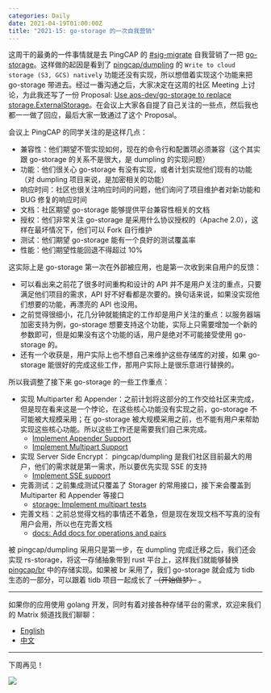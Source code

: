 ```yaml
---
categories: Daily
date: 2021-04-19T01:00:00Z
title: "2021-15: go-storage 的一次自我营销"
---
```


这周干的最勇的一件事情就是去 PingCAP 的 [#sig-migrate](https://slack.tidb.io/invite?team=tidb-community&channel=sig-migrate&ref=github_sig) 自我营销了一把 [go-storage](https://github.com/aos-dev/go-storage)。这样做的起因是看到了 [pingcap/dumpling](https://github.com/pingcap/dumpling) 的 `Write to cloud storage (S3, GCS) natively` 功能还没有实现，所以想借着实现这个功能来把 go-storage 带进去。经过一番沟通之后，大家决定在这周的社区 Meeting 上讨论，为此我还写了一份 Proposal: [Use aos-dev/go-storage to replace storage.ExternalStorage](https://hackmd.io/@xuanwo/B1-JmNN8O)。在会议上大家各自提了自己关注的一些点，然后我也都一一做了回应，最后大家一致通过了这个 Proposal。

会议上 PingCAP 的同学关注的是这样几点：

- 兼容性：他们期望不管实现如何，现在的命令行和配置项必须兼容（这个其实跟 go-storage 的关系不是很大，是 dumpling 的实现问题）
- 功能：他们很关心 go-storage 有没有实现，或者计划实现他们现有的功能（对 dumpling 项目来说，是加密相关的功能）
- 响应时间：社区也很关注响应时间的问题，他们询问了项目维护者对新功能和 BUG 修复的响应时间
- 文档：社区期望 go-storage 能够提供平台兼容性相关的文档
- 授权：他们非常关注 go-storage 是采用什么协议授权的（Apache 2.0），这样在最坏情况下，他们可以 Fork 自行维护
- 测试：他们期望 go-storage 能有一个良好的测试覆盖率
- 性能：他们期望性能回退不得超过 10%

这实际上是 go-storage 第一次在外部被应用，也是第一次收到来自用户的反馈：

- 可以看出来之前花了很多时间重构和设计的 API 并不是用户关注的重点，只要满足他们项目的需求，API 好不好看都是次要的。换句话来说，如果没实现他们想要的功能，再漂亮的 API 也没用。
- 之前觉得很细小，花几分钟就能搞定的工作却是用户关注的重点：以服务器端加密支持为例，go-storage 想要支持这个功能，实际上只需要增加一个新的参数即可，但是如果没有这个功能的话，用户是绝对不可能接受使用 go-storage 的。
- 还有一个收获是，用户实际上也不想自己来维护这些存储库的对接，如果 go-storage 能很好的完成这些工作，那用户实际上是很乐意进行替换的。

所以我调整了接下来 go-storage 的一些工作重点：

- 实现 Multiparter 和 Appender：之前计划将这部分的工作交给社区来完成，但是现在看来这是一个悖论，在这些核心功能没有实现之前，go-storage 不可能被大规模采用；在 go-storage 被大规模采用之前，也不能有用户来帮助实现这些核心功能。所以这些工作还是需要我们自己来完成。
  - [Implement Appender Support](https://github.com/aos-dev/go-storage/issues/529)
  - [Implement Multipart Support](https://github.com/aos-dev/go-storage/issues/522)
- 实现 Server Side Encrypt： pingcap/dumpling 是我们社区目前最大的用户，他们的需求就是第一需求，所以要优先实现 SSE 的支持
  - [Implement SSE support](https://github.com/aos-dev/go-storage/issues/523)
- 完善测试：之前集成测试只覆盖了 Storager 的常用接口，接下来会覆盖到 Multiparter 和 Appender 等接口
  - [storage: Implement multipart tests](https://github.com/aos-dev/go-integration-test/pull/12)
- 完善文档：之前总觉得文档的事情还不着急，但是现在发现文档不写真的没有用户会用，所以也在完善文档
  - [docs: Add docs for operations and pairs](https://github.com/aos-dev/site/pull/27)

被 pingcap/dumpling 采用只是第一步，在 dumpling 完成迁移之后，我们还会实现 rs-storage，将这一存储抽象带到 rust 平台上，这样我们就能够替换 [pingcap/br](https://github.com/pingcap/br/) 中的存储实现。如果被 br 采用了，我们 go-storage 就会成为 tidb 生态的一部分，可以跟着 tidb 项目一起成长了 ~~（开始做梦）~~ 。

---

如果你的应用使用 golang 开发，同时有着对接各种存储平台的需求，欢迎来我们的 Matrix 频道找我们聊聊：

- [English](https://matrix.to/#/#go-storage:aos.dev)
- [中文](https://matrix.to/#/#go-storage-zh:aos.dev)

---

下周再见！

![](naihu-theo.jpg)
